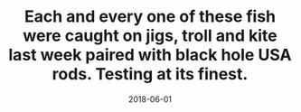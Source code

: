 ---
title: Each and every one of these fish were caught on jigs, troll and kite last week paired with black hole USA rods. Testing at its finest.
date: 2018-06-01
description: Each and every one of these fish were caught on jigs, troll and kite last week paired with black hole USA rods. Testing at its finest.
thumb: /assets/images/photo-gallery/good-times--haul.jpeg
image: /assets/images/photo-gallery/good-times--haul.jpeg
# angler-name: Johnny B. Goode

# reel-type: spinning
# reel-series: 800 

charter: Good Times Sportfishing
# location: Someplace, United States
# fish: Some Big Fish
# fish-length: 49 in.
# fish-weight: 78 lbs.
---